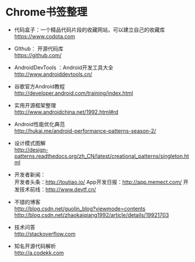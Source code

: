 # Chrome书签整理

+ 代码盒子：一个精品代码片段的收藏网站，可以建立自己的收藏库  
https://www.codota.com

+ GIthub： 开源代码库  
https://github.com/

+ AndroidDevTools ：Android开发工具大全  
http://www.androiddevtools.cn/

+ 谷歌官方Android教程  
http://developer.android.com/training/index.html

+ 实用开源框架整理  
http://www.androidchina.net/1992.html#rd

+ Android性能优化典范  
http://hukai.me/android-performance-patterns-season-2/

+ 设计模式图解    
http://design-patterns.readthedocs.org/zh_CN/latest/creational_patterns/singleton.html

+ 开发者新闻：  
开发者头条：http://toutiao.io/
App开发日报：http://app.memect.com/
开发技术前线：http://www.devtf.cn/

+ 不错的博客  
http://blog.csdn.net/guolin_blog?viewmode=contents
http://blog.csdn.net/zhaokaiqiang1992/article/details/19921703

+ 技术问答  
http://stackoverflow.com

+ 知名开源代码解析  
http://a.codekk.com

